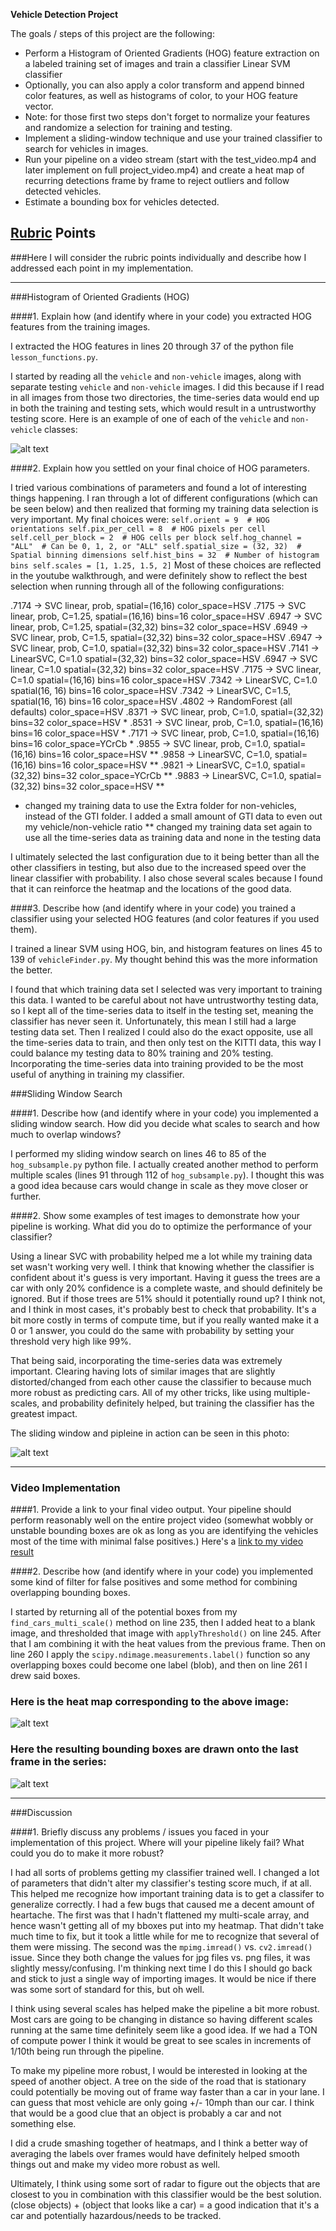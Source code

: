 **Vehicle Detection Project**

The goals / steps of this project are the following:

* Perform a Histogram of Oriented Gradients (HOG) feature extraction on a labeled training set of images and train a classifier Linear SVM classifier
* Optionally, you can also apply a color transform and append binned color features, as well as histograms of color, to your HOG feature vector. 
* Note: for those first two steps don't forget to normalize your features and randomize a selection for training and testing.
* Implement a sliding-window technique and use your trained classifier to search for vehicles in images.
* Run your pipeline on a video stream (start with the test_video.mp4 and later implement on full project_video.mp4) and create a heat map of recurring detections frame by frame to reject outliers and follow detected vehicles.
* Estimate a bounding box for vehicles detected.

[//]: # (Image References)
[image1]: ./examples/car_not_car.png
[image2]: ./examples/HOG_example.jpg
[image3]: ./examples/figure_1.png
[image5]: ./examples/figure_1-heat.png
[image6]: ./examples/labels_map.png
[image7]: ./examples/figure_1-1.png
[video1]: ./output_project_video.mp4

## [Rubric](https://review.udacity.com/#!/rubrics/513/view) Points
###Here I will consider the rubric points individually and describe how I addressed each point in my implementation.  

---

###Histogram of Oriented Gradients (HOG)

####1. Explain how (and identify where in your code) you extracted HOG features from the training images.

I extracted the HOG features in lines 20 through 37 of the python file `lesson_functions.py`.  

I started by reading all the `vehicle` and `non-vehicle` images, along with separate testing `vehicle` and `non-vehicle` images. I did this because if I read in all images from those two directories, the time-series data would end up in both the training and testing sets, which would result in a untrustworthy testing score.  Here is an example of one of each of the `vehicle` and `non-vehicle` classes:

![alt text][image1]


####2. Explain how you settled on your final choice of HOG parameters.

I tried various combinations of parameters and found a lot of interesting things happening. I ran through a lot of different configurations (which can be seen below) and then realized that forming my training data selection is very important. My final choices were: 
        `
        self.orient = 9  # HOG orientations
        self.pix_per_cell = 8  # HOG pixels per cell
        self.cell_per_block = 2  # HOG cells per block
        self.hog_channel = "ALL"  # Can be 0, 1, 2, or "ALL"
        self.spatial_size = (32, 32)  # Spatial binning dimensions
        self.hist_bins = 32  # Number of histogram bins
        self.scales = [1, 1.25, 1.5, 2]
        `
Most of these choices are reflected in the youtube walkthrough, and were definitely show to reflect the best selection when running through all of the following configurations:
        
.7174 -> SVC linear, prob, spatial=(16,16) color_space=HSV 
.7175 -> SVC linear, prob, C=1.25, spatial=(16,16) bins=16 color_space=HSV
.6947 -> SVC linear, prob, C=1.25, spatial=(32,32) bins=32 color_space=HSV
.6949 -> SVC linear, prob, C=1.5, spatial=(32,32) bins=32 color_space=HSV
.6947 -> SVC linear, prob, C=1.0, spatial=(32,32) bins=32 color_space=HSV
.7141 -> LinearSVC, C=1.0 spatial=(32,32) bins=32 color_space=HSV
.6947 -> SVC linear, C=1.0 spatial=(32,32) bins=32 color_space=HSV
.7175 -> SVC linear, C=1.0  spatial=(16,16) bins=16 color_space=HSV
.7342 -> LinearSVC, C=1.0 spatial(16, 16) bins=16 color_space=HSV
.7342 -> LinearSVC, C=1.5, spatial(16, 16) bins=16 color_space=HSV
.4802 -> RandomForest (all defaults) color_space=HSV
.8371 -> SVC linear, prob, C=1.0, spatial=(32,32) bins=32 color_space=HSV *
.8531 -> SVC linear, prob, C=1.0, spatial=(16,16) bins=16 color_space=HSV *
.7171 -> SVC linear, prob, C=1.0, spatial=(16,16) bins=16 color_space=YCrCb *
.9855 -> SVC linear, prob, C=1.0, spatial=(16,16) bins=16 color_space=HSV **
.9858 -> LinearSVC, C=1.0, spatial=(16,16) bins=16 color_space=HSV **
.9821 -> LinearSVC, C=1.0, spatial=(32,32) bins=32 color_space=YCrCb **
.9883 -> LinearSVC, C=1.0, spatial=(32,32) bins=32 color_space=HSV **

* changed my training data to use the Extra folder for non-vehicles, instead of the GTI folder. I added a small amount of GTI data to even out my vehicle/non-vehicle ratio
** changed my training data set again to use all the time-series data as training data and none in the testing data

I ultimately selected the last configuration due to it being better than all the other classifiers in testing, but also due to the increased speed over the linear classifier with probability. I also chose several scales because I found that it can reinforce the heatmap and the locations of the good data.

####3. Describe how (and identify where in your code) you trained a classifier using your selected HOG features (and color features if you used them).

I trained a linear SVM using HOG, bin, and histogram features on lines 45 to 139 of `vehicleFinder.py`. My thought behind this was the more information the better.

I found that which training data set I selected was very important to training this data. I wanted to be careful about not have untrustworthy testing data, so I kept all of the time-series data to itself in the testing set, meaning the classifier has never seen it. Unfortunately, this mean I still had a large testing data set. Then I realized I could also do the exact opposite, use all the time-series data to train, and then only test on the KITTI data, this way I could balance my testing data to 80% training and 20% testing. Incorporating the time-series data into training provided to be the most useful of anything in training my classifier.

###Sliding Window Search

####1. Describe how (and identify where in your code) you implemented a sliding window search.  How did you decide what scales to search and how much to overlap windows?

I performed my sliding window search on lines 46 to 85 of the `hog_subsample.py` python file. I actually created another method to perform multiple scales (lines 91 through 112 of `hog_subsample.py`). I thought this was a good idea because cars would change in scale as they move closer or further.


####2. Show some examples of test images to demonstrate how your pipeline is working.  What did you do to optimize the performance of your classifier?

Using a linear SVC with probability helped me a lot while my training data set wasn't working very well. I think that knowing whether the classifier is confident about it's guess is very important. Having it guess the trees are a car with only 20% confidence is a complete waste, and should definitely be ignored. But if those trees are 51% should it potentially round up? I think not, and I think in most cases, it's probably best to check that probability. It's a bit more costly in terms of compute time, but if you really wanted make it a 0 or 1 answer, you could do the same with probability by setting your threshold very high like 99%.
 
 That being said, incorporating the time-series data was extremely important. Clearing having lots of similar images that are slightly distorted/changed from each other cause the classifier to because much more robust as predicting cars. All of my other tricks, like using multiple-scales, and probability definitely helped, but training the classifier has the greatest impact.
 
 The sliding window and pipleine in action can be seen in this photo:

![alt text][image3]

---

### Video Implementation

####1. Provide a link to your final video output.  Your pipeline should perform reasonably well on the entire project video (somewhat wobbly or unstable bounding boxes are ok as long as you are identifying the vehicles most of the time with minimal false positives.)
Here's a [link to my video result](./output_project_video.mp4)


####2. Describe how (and identify where in your code) you implemented some kind of filter for false positives and some method for combining overlapping bounding boxes.

I started by returning all of the potential boxes from my `find_cars_multi_scale()` method on line 235, then I added heat to a blank image, and thresholded that image with `applyThreshold()` on line 245. After that I am combining it with the heat values from the previous frame. Then on line 260 I apply the `scipy.ndimage.measurements.label()` function so any overlapping boxes could become one label (blob), and then on line 261 I drew said boxes.

### Here is the heat map corresponding to the above image:

![alt text][image5]

### Here the resulting bounding boxes are drawn onto the last frame in the series:
![alt text][image7]



---

###Discussion

####1. Briefly discuss any problems / issues you faced in your implementation of this project.  Where will your pipeline likely fail?  What could you do to make it more robust?

I had all sorts of problems getting my classifier trained well. I changed a lot of parameters that didn't alter my classifier's testing score much, if at all. This helped me recognize how important training data is to get a classifer to generalize correctly. I had a few bugs that caused me a decent amount of heartache. The first was that I hadn't flattened my multi-scale array, and hence wasn't getting all of my bboxes put into my heatmap. That didn't take much time to fix, but it took a little while for me to recognize that several of them were missing. The second was the `mpimg.imread()` vs. `cv2.imread()` issue. Since they both change the values for jpg files vs. png files, it was slightly messy/confusing. I'm thinking next time I do this I should go back and stick to just a single way of importing images. It would be nice if there was some sort of standard for this, but oh well.

I think using several scales has helped make the pipeline a bit more robust. Most cars are going to be changing in distance so having different scales running at the same time definitely seem like a good idea. If we had a TON of compute power I think it would be great to see scales in increments of 1/10th being run through the pipeline.

To make my pipeline more robust, I would be interested in looking at the speed of another object. A tree on the side of the road that is stationary could potentially be moving out of frame way faster than a car in your lane. I can guess that most vehicle are only going +/- 10mph than our car. I think that would be a good clue that an object is probably a car and not something else.

I did a crude smashing together of heatmaps, and I think a better way of averaging the labels over frames would have definitely helped smooth things out and make my video more robust as well. 

Ultimately, I think using some sort of radar to figure out the objects that are closest to you in combination with this classifier would be the best solution. (close objects) + (object that looks like a car) = a good indication that it's a car and potentially hazardous/needs to be tracked.

